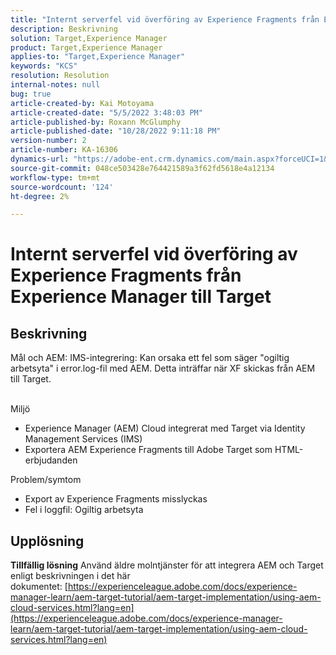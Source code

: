 ```yaml
---
title: "Internt serverfel vid överföring av Experience Fragments från Experience Manager till Target"
description: Beskrivning
solution: Target,Experience Manager
product: Target,Experience Manager
applies-to: "Target,Experience Manager"
keywords: "KCS"
resolution: Resolution
internal-notes: null
bug: true
article-created-by: Kai Motoyama
article-created-date: "5/5/2022 3:48:03 PM"
article-published-by: Roxann McGlumphy
article-published-date: "10/28/2022 9:11:18 PM"
version-number: 2
article-number: KA-16306
dynamics-url: "https://adobe-ent.crm.dynamics.com/main.aspx?forceUCI=1&pagetype=entityrecord&etn=knowledgearticle&id=b56384b9-8acc-ec11-a7b5-6045bd00d995"
source-git-commit: 048ce503428e764421589a3f62fd5618e4a12134
workflow-type: tm+mt
source-wordcount: '124'
ht-degree: 2%

---
```


# Internt serverfel vid överföring av Experience Fragments från Experience Manager till Target

## Beskrivning


Mål och AEM: IMS-integrering: Kan orsaka ett fel som säger &quot;ogiltig arbetsyta&quot; i error.log-fil med AEM. Detta inträffar när XF skickas från AEM till Target.


<br>Miljö<br>
- Experience Manager (AEM) Cloud integrerat med Target via Identity Management Services (IMS)
- Exportera AEM Experience Fragments till Adobe Target som HTML-erbjudanden

Problem/symtom
- Export av Experience Fragments misslyckas
- Fel i loggfil: Ogiltig arbetsyta



## Upplösning

<b>Tillfällig lösning</b>
Använd äldre molntjänster för att integrera AEM och Target enligt beskrivningen i det här dokumentet: [https://experienceleague.adobe.com/docs/experience-manager-learn/aem-target-tutorial/aem-target-implementation/using-aem-cloud-services.html?lang=en](https://experienceleague.adobe.com/docs/experience-manager-learn/aem-target-tutorial/aem-target-implementation/using-aem-cloud-services.html?lang=en)


